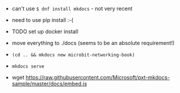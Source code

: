 
- can't use `$ dnf install mkdocs` - not very recent
- need to use pip install :-(
- TODO set up docker install

- move everything to ./docs (seems to be an absolute requirement!)
- `(cd .. && mkdocs new microbit-networking-book)`
- `mkdocs serve`


- wget https://raw.githubusercontent.com/Microsoft/pxt-mkdocs-sample/master/docs/embed.js
